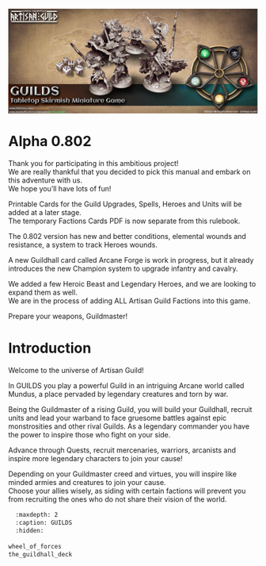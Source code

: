 <img 
    style="display: block; 
           margin-left: auto;
           margin-right: auto;"
    src="./_static/banner.png"
    alt="Banner">
</img>

Alpha 0.802
===========
Thank you for participating in this ambitious project!  
We are really thankful that you decided to pick this manual and embark on this adventure with us.  
We hope you’ll have lots of fun!

Printable Cards for the Guild Upgrades, Spells, Heroes and Units will be added at a later stage.  
The temporary Factions Cards PDF is now separate from this rulebook.  

The 0.802 version has new and better conditions, elemental wounds and resistance, a system to track Heroes wounds.

A new Guildhall card called Arcane Forge is work in progress, but it already introduces the new Champion system to upgrade infantry and cavalry.  

We added a few Heroic Beast and Legendary Heroes, and we are looking to expand them as well.  
We are in the process of adding ALL Artisan Guild Factions into this game.  

Prepare your weapons, Guildmaster!

Introduction
============
Welcome to the universe of Artisan Guild!  

In GUILDS you play a powerful Guild in an intriguing Arcane world called Mundus, a place pervaded by legendary creatures and torn by war.  

Being the Guildmaster of a rising Guild, you will build your Guildhall, recruit units and lead  your warband to face gruesome battles against epic monstrosities and other rival Guilds.
As a legendary commander you have the power to inspire those who fight on your side.  

Advance through Quests, recruit mercenaries, warriors, arcanists and inspire more legendary characters to join your cause!  

Depending on your Guildmaster creed and virtues, you will inspire like minded armies and creatures to join your cause.  
Choose your allies wisely, as siding with certain factions will prevent you from recruiting the ones who do not share their vision of the world.  

```{toctree}
  :maxdepth: 2
  :caption: GUILDS
  :hidden:

wheel_of_forces
the_guildhall_deck
```
